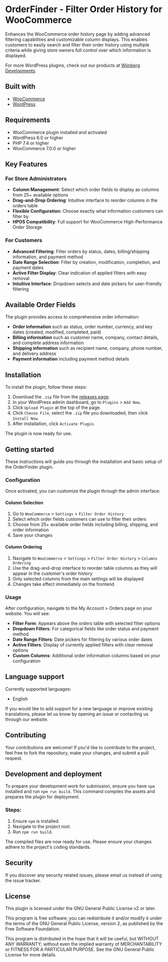 # OrderFinder - Filter Order History for WooCommerce

Enhances the WooCommerce order history page by adding advanced filtering capabilities and customizable column displays. This enables customers to easily search and filter their order history using multiple criteria while giving store owners full control over which information is displayed.

For more WordPress plugins, check out our products at [Wijnberg Developments](https://products.wijnberg.dev).

## Built with

- [WooCommerce](https://github.com/woocommerce/woocommerce)
- [WordPress](https://github.com/WordPress/WordPress)

## Requirements

- WooCommerce plugin installed and activated
- WordPress 6.0 or higher  
- PHP 7.4 or higher
- WooCommerce 7.0.0 or higher

## Key Features

### For Store Administrators
- **Column Management**: Select which order fields to display as columns from 25+ available options
- **Drag-and-Drop Ordering**: Intuitive interface to reorder columns in the orders table
- **Flexible Configuration**: Choose exactly what information customers can filter by
- **HPOS Compatibility**: Full support for WooCommerce High-Performance Order Storage

### For Customers  
- **Advanced Filtering**: Filter orders by status, dates, billing/shipping information, and payment method
- **Date Range Selection**: Filter by creation, modification, completion, and payment dates
- **Active Filter Display**: Clear indication of applied filters with easy removal
- **Intuitive Interface**: Dropdown selects and date pickers for user-friendly filtering

## Available Order Fields

The plugin provides access to comprehensive order information:

- **Order information** such as status, order number, currency, and key dates (created, modified, completed, paid)
- **Billing information** such as customer name, company, contact details, and complete address information
- **Shipping information** such as recipient name, company, phone number, and delivery address
- **Payment information** including payment method details

## Installation

To install the plugin, follow these steps:

1. Download the `.zip` file from the [releases page](https://github.com/wijnberg-developments/orderfinder-filter-order-history/releases).
2. In your WordPress admin dashboard, go to `Plugins` > `Add New`.
3. Click `Upload Plugin` at the top of the page.
4. Click `Choose File`, select the `.zip` file you downloaded, then click `Install Now`.
5. After installation, click `Activate Plugin`.

The plugin is now ready for use.

## Getting started

These instructions will guide you through the installation and basic setup of the OrderFinder plugin.

### Configuration

Once activated, you can customize the plugin through the admin interface:

#### Column Selection
1. Go to `WooCommerce` > `Settings` > `Filter Order History`
2. Select which order fields customers can use to filter their orders
3. Choose from 25+ available order fields including billing, shipping, and order information
4. Save your changes

#### Column Ordering  
1. Navigate to `WooCommerce` > `Settings` > `Filter Order History` > `Columns Ordering`
2. Use the drag-and-drop interface to reorder table columns as they will appear in the customer's order history
3. Only selected columns from the main settings will be displayed
4. Changes take effect immediately on the frontend

### Usage

After configuration, navigate to the My Account > Orders page on your website. You will see:

- **Filter Form**: Appears above the orders table with selected filter options
- **Dropdown Filters**: For categorical fields like order status and payment method
- **Date Range Filters**: Date pickers for filtering by various order dates  
- **Active Filters**: Display of currently applied filters with clear removal options
- **Custom Columns**: Additional order information columns based on your configuration

## Language support

Currently supported languages:
- English

If you would like to add support for a new language or improve existing translations, please let us know by opening an issue or contacting us through our website.

## Contributing

Your contributions are welcome! If you'd like to contribute to the project, feel free to fork the repository, make your changes, and submit a pull request.

## Development and deployment

To prepare your development work for submission, ensure you have `npm` installed and run `npm run build`. This command compiles the assets and prepares the plugin for deployment.

### Steps:

1. Ensure `npm` is installed.
2. Navigate to the project root.
3. Run `npm run build`.

The compiled files are now ready for use. Please ensure your changes adhere to the project's coding standards.

## Security

If you discover any security related issues, please email us instead of using the issue tracker.

## License

This plugin is licensed under the GNU General Public License v2 or later.

This program is free software; you can redistribute it and/or modify it under the terms of the GNU General Public License, version 2, as published by the Free Software Foundation.

This program is distributed in the hope that it will be useful, but WITHOUT ANY WARRANTY; without even the implied warranty of MERCHANTABILITY or FITNESS FOR A PARTICULAR PURPOSE. See the GNU General Public License for more details.